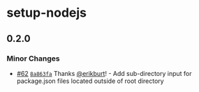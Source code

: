 # setup-nodejs

## 0.2.0

### Minor Changes

- [#62](https://github.com/smartcontractkit/.github/pull/62)
  [`8a863fa`](https://github.com/smartcontractkit/.github/commit/8a863fa4717fbab59f76ab8278ee288c7265da88)
  Thanks [@erikburt](https://github.com/erikburt)! - Add sub-directory input for
  package.json files located outside of root directory
